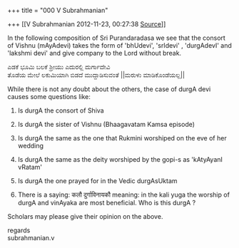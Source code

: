 +++
title = "000 V Subrahmanian"

+++
[[V Subrahmanian	2012-11-23, 00:27:38 [Source](https://groups.google.com/g/bvparishat/c/hxAUqbmiAhw)]]



In the following composition of Sri Purandaradasa we see that the consort of Vishnu (mAyAdevi) takes the form of 'bhUdevi', 'srIdevi' , 'durgAdevI' and 'lakshmi devi' and give company to the Lord without break.  
  
ಎಡಕೆ ಭೂಮಿ ಬಲಕೆ ಶ್ರೀಯು ಎದುರಲ್ಲಿ ದುರ್ಗಾದೇವಿ  
ತೊಡೆಯ ಮೇಲೆ ಲಕುಮಿಯಾಗಿ ಬಿಡದೆ ಮುದ್ದಾಡಿಸುವಂತೆ \|\|ಮರುಳು ಮಾಡಿಕೊಂಡೆಯಲ್ಲ\|\|  
  
While there is not any doubt about the others, the case of durgA devi causes some questions like:  
  
1. Is durgA the consort of Shiva  
  
2. Is durgA the sister of Vishnu (Bhaagavatam Kamsa episode)  
  
3. Is durgA the same as the one that Rukmini worshiped on the eve of her wedding  
  
4. Is durgA the same as the deity worshiped by the gopi-s as 'kAtyAyanI vRatam'  
  
5. Is durgA the one prayed for in the Vedic durgAsUktam  
  
6. There is a saying: कलौ दुर्गाविनायकौ meaning: in the kali yuga the worship of durgA and vinAyaka are most beneficial. Who is this durgA ?  
  
Scholars may please give their opinion on the above.  
  
regards  
subrahmanian.v  

